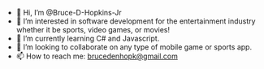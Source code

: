 - 👋 Hi, I’m @Bruce-D-Hopkins-Jr
- 👀 I’m interested in software development for the entertainment industry whether it be sports, video games, or movies!
- 🌱 I’m currently learning C# and Javascript.
- 💞️ I’m looking to collaborate on any type of mobile game or sports app.
- 📫 How to reach me: brucedenhopk@gmail.com

<!---
Bruce-D-Hopkins-Jr/Bruce-D-Hopkins-Jr is a ✨ special ✨ repository because its `README.md` (this file) appears on your GitHub profile.
You can click the Preview link to take a look at your changes.
--->
